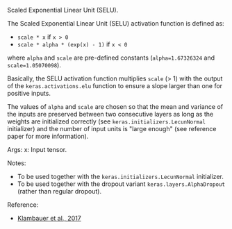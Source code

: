 Scaled Exponential Linear Unit (SELU).

The Scaled Exponential Linear Unit (SELU) activation function is defined as:

- `scale * x` if `x > 0`
- `scale * alpha * (exp(x) - 1)` if `x < 0`

where `alpha` and `scale` are pre-defined constants
(`alpha=1.67326324` and `scale=1.05070098`).

Basically, the SELU activation function multiplies `scale` (> 1) with the
output of the `keras.activations.elu` function to ensure a slope larger
than one for positive inputs.

The values of `alpha` and `scale` are
chosen so that the mean and variance of the inputs are preserved
between two consecutive layers as long as the weights are initialized
correctly (see `keras.initializers.LecunNormal` initializer)
and the number of input units is "large enough"
(see reference paper for more information).

Args:
    x: Input tensor.

Notes:

- To be used together with the
    `keras.initializers.LecunNormal` initializer.
- To be used together with the dropout variant
    `keras.layers.AlphaDropout` (rather than regular dropout).

Reference:

- [Klambauer et al., 2017](https://arxiv.org/abs/1706.02515)
